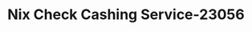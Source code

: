 ---
f_zip-code: 91746
f_state-code: CA
title: Nix Check Cashing Service-23056
f_phone: 626-968-4101
f_city-only: La Puente
f_address: 14632 Valley Blvd La Puente
f_location-unique-id: '23056'
slug: nix-check-cashing-service-23056
updated-on: '2024-05-30T13:46:58.046Z'
created-on: '2024-05-30T13:36:59.803Z'
published-on: '2024-05-30T13:54:32.469Z'
f_city-state: cms/city/la-puente-ca.md
f_company: cms/company/nix-check-cashing-service.md
f_state: cms/state/california.md
layout: '[payday-loan].html'
tags: payday-loan
---
